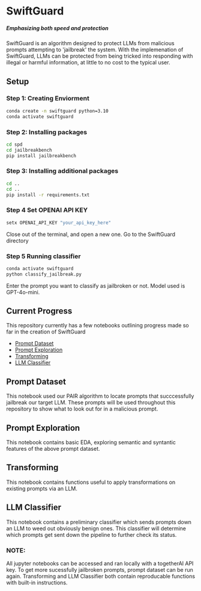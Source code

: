 # SwiftGuard
##### *Emphasizing both speed and protection* 
SwiftGuard is an algorithm designed to protect LLMs from malicious prompts attempting to 'jailbreak' the system. 
With the implemenation of SwiftGuard, LLMs can be protected from being tricked into responding with illegal or harmful information, at little
to no cost to the typical user. 

## Setup

### **Step 1: Creating Enviorment**
```bash
conda create -n swiftguard python=3.10
conda activate swiftguard
```

### **Step 2: Installing packages**
```bash
cd spd
cd jailbreakbench
pip install jailbreakbench
```

### **Step 3: Installing additional packages**
```bash
cd ..
cd ..
pip install -r requirements.txt
```

### **Step 4 Set OPENAI API KEY**
```bash
setx OPENAI_API_KEY "your_api_key_here"
```
Close out of the terminal, and open a new one.
Go to the SwiftGuard directory
### **Step 5 Running classifier**
```bash
conda activate swiftguard
python classify_jailbreak.py
```
Enter the prompt you want to classify as jailbroken or not. Model used is GPT-4o-mini.

## Current Progress
This repository currently has a few notebooks outlining progress made so far in the creation of SwiftGuard
- [Prompt Dataset](#prompt-dataset)
- [Prompt Exploration](#prompt-exploration)
- [Transforming](#transforming)
- [LLM Classifier](#llm-classifier)

## Prompt Dataset
This notebook used our PAIR algorithm to locate prompts that succcessfully jailbreak our target LLM. These prompts will be used throughout this repository to
show what to look out for in a malicious prompt.

## Prompt Exploration
This notebook contains basic EDA, exploring semantic and syntantic features of the above prompt dataset. 

## Transforming
This notebook contains functions useful to apply transformations on existing prompts via an LLM.

## LLM Classifier
This notebook contains a preliminary classifier which sends prompts down an LLM to weed out obviously benign ones. 
This classifier will determine which prompts get sent down the pipeline to further check its status. 


### NOTE: 
All jupyter notebooks can be accessed and ran locally with a togetherAI API key. To get more sucessfully jailbroken prompts, prompt dataset can be run again. Transforming and LLM Classifier both contain reproducable functions with built-in instructions. 
